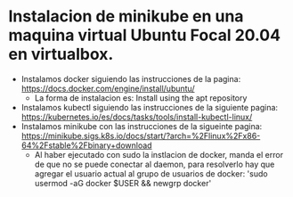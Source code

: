 # Instalacion de minikube en una maquina virtual Ubuntu Focal 20.04 en virtualbox.

- Instalamos docker siguiendo las instrucciones de la pagina: https://docs.docker.com/engine/install/ubuntu/
   - La forma de instalacion es: Install using the apt repository
- Instalamos kubectl siguiendo las instrucciones de la siguiente pagina: https://kubernetes.io/es/docs/tasks/tools/install-kubectl-linux/
- Instalamos minikube con las instrucciones de la sigueinte pagina: https://minikube.sigs.k8s.io/docs/start/?arch=%2Flinux%2Fx86-64%2Fstable%2Fbinary+download
   - Al haber ejecutado con sudo la instlacion de docker, manda el error de que no se puede conectar al daemon, para resolverlo hay que agregar el usuario actual al grupo de usuarios de docker: 'sudo usermod -aG docker $USER && newgrp docker'
